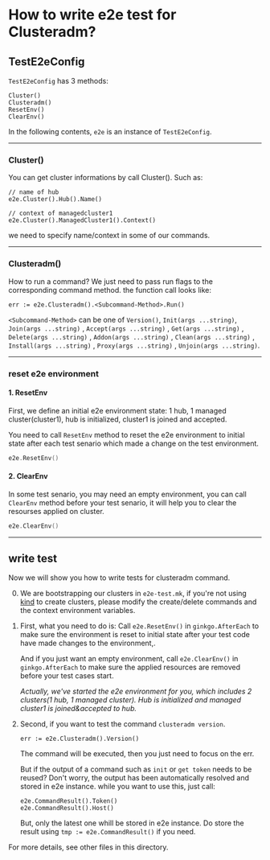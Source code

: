 [comment]: # ( Copyright Contributors to the Open Cluster Management project )
# How to write e2e test for Clusteradm?

## TestE2eConfig
`TestE2eConfig` has 3 methods: 

```
Cluster()
Clusteradm() 
ResetEnv()
ClearEnv()
```

In the following contents, `e2e` is an instance of `TestE2eConfig`.

---
### Cluster()
You can get cluster informations by call Cluster(). Such as:
```
// name of hub
e2e.Cluster().Hub().Name()

// context of managedcluster1
e2e.Cluster().ManagedCluster1().Context()
``` 

we need to specify name/context in some of our commands.

---
### Clusteradm() 

How to run a command?
We just need to pass run flags to the corresponding command method.
the function call looks like:
```
err := e2e.Clusteradm().<Subcommand-Method>.Run()
```

`<Subcommand-Method>` can be one of  `Version()`, 
`Init(args ...string)`,
`Join(args ...string)` ,
`Accept(args ...string)` ,
`Get(args ...string)` ,
`Delete(args ...string)` ,
`Addon(args ...string)` ,
`Clean(args ...string)` ,
`Install(args ...string)` ,
`Proxy(args ...string)` ,
`Unjoin(args ...string)`.

---
### reset e2e environment

#### 1. ResetEnv
First, we define an initial e2e environment state: 1 hub, 1 managed cluster(cluster1), hub is initialized, cluster1 is
joined and accepted.

You need to call `ResetEnv` method to reset the e2e environment to initial state after each test senario which made a change on the test environment.
```go
e2e.ResetEnv()
```

#### 2. ClearEnv
In some test senario, you may need an empty environment, you can call `ClearEnv` method before your test senario, it will help you to clear the resourses applied on cluster.
```go
e2e.ClearEnv()
``` 

---


## write test

Now we will show you how to write tests for clusteradm command.

0.  We are bootstrapping our clusters in `e2e-test.mk`, if you're not using [kind](https://kind.sigs.k8s.io/docs/user/quick-start/) to create clusters, please modify the create/delete commands and the context environment variables.

1.  First, what you need to do is: Call `e2e.ResetEnv()` in `ginkgo.AfterEach` to make sure the environment is reset to initial state after your test code have made changes to the environment,.

    And if you just want an empty environment, call `e2e.ClearEnv()` in  `ginkgo.AfterEach` to make sure the applied resources are removed before your test cases start.


    *Actually, we've started the e2e environment for you, which includes 2 clusters(1 hub, 1 managed cluster). Hub is initialized and managed cluster1 is joined&accepted to hub.*



2.  Second, if you want to test the command `clusteradm version`. 
    ```
    err := e2e.Clusteradm().Version()
    ```
    The command will be executed, then you just need to focus on the err. 

    But if the output of a command such as `init` or `get token` needs to be reused? 
    Don't worry, the output has been automatically resolved and stored in e2e instance. while you want to use this, just call:
    ```
    e2e.CommandResult().Token()
    e2e.CommandResult().Host()
    ```

    But, only the latest one whill be stored in e2e instance. Do store the result using `tmp := e2e.CommandResult()` if you need.

For more details, see other files in this directory.
